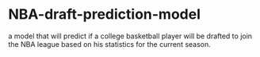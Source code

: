 # NBA-draft-prediction-model
 a model that will predict if a college basketball player will be drafted to join the NBA league based on his statistics for the current season.
